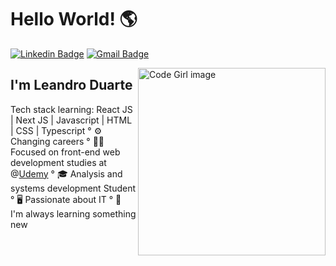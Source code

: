 
<h1>Hello World! 🌎</h1>

[![Linkedin Badge](https://img.shields.io/badge/-LinkedIn-3A3A3C?style=flat-square&logo=Linkedin&logoColor=white&link=https://www.linkedin.com/in/leandroduarte88/)](https://www.linkedin.com/in/leandroduarte88/)
[![Gmail Badge](https://img.shields.io/badge/-leandroduarte.webdev@gmail.com-3A3A3C?style=flat-square&logo=Gmail&logoColor=white&link=mailto:nanda.leandroduarte.webdev@gmail.com)](mailto:leandroduarte.webdev@gmail.com)

<img align="right" alt="Code Girl image" src="./codeGirl.jpg"  width="300px"/>

## I'm Leandro Duarte
Tech stack learning: React JS | Next JS | Javascript | HTML | CSS | Typescript 
° ⚙️ Changing careers
° 👩‍💻 Focused on front-end web development studies at @[Udemy](https://www.udemy.com/)
° 🎓 Analysis and systems development Student
° 🖥️ Passionate about IT
° 📖 I'm always learning something new



